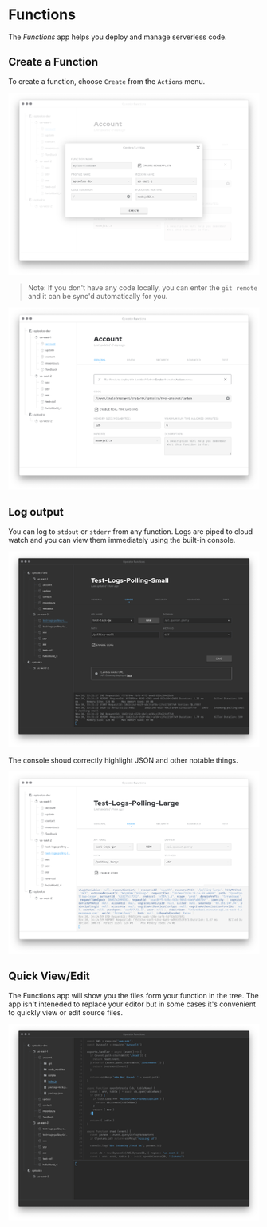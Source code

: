 # Functions

The _Functions_ app helps you deploy and manage serverless code.

## Create a Function

To create a function, choose `Create` from the `Actions` menu.

<img src="https://raw.githubusercontent.com/optoolco/docs/master/apps/functions/images/create.png"/>

> Note: If you don't have any code locally, you can enter the
> `git remote` and it can be sync'd automatically for you.

<img src="https://raw.githubusercontent.com/optoolco/docs/master/apps/functions/images/view-general.png"/>

## Log output

You can log to `stdout` or `stderr` from any function. Logs are
piped to cloud watch and you can view them immediately using the
built-in console.

<img src="https://raw.githubusercontent.com/optoolco/docs/master/apps/functions/images/console.png"/>

The console shoud correctly highlight JSON and other notable things.

<img src="https://raw.githubusercontent.com/optoolco/docs/master/apps/functions/images/console-highlights.png"/>

## Quick View/Edit

The Functions app will show you the files form your function in
the tree. The app isn't inteneded to replace your editor but in
some cases it's convenient to quickly view or edit source files.

<img src="https://raw.githubusercontent.com/optoolco/docs/master/apps/functions/images/editor.png"/>
